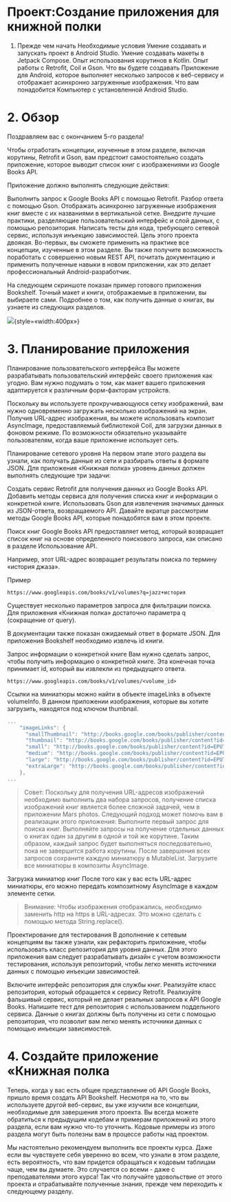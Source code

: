 # Проект:Создание приложения для книжной полки

1. Прежде чем начать
Необходимые условия
Умение создавать и запускать проект в Android Studio.
Умение создавать макеты в Jetpack Compose.
Опыт использования корутинов в Kotlin.
Опыт работы с Retrofit, Coil и Gson.
Что вы будете создавать
Приложение для Android, которое выполняет несколько запросов к веб-сервису и отображает асинхронно загруженные изображения.
Что вам понадобится
Компьютер с установленной Android Studio.


# 2. Обзор
Поздравляем вас с окончанием 5-го раздела!

Чтобы отработать концепции, изученные в этом разделе, включая корутины, Retrofit и Gson, вам предстоит самостоятельно создать приложение, которое выводит список книг с изображениями из Google Books API.

Приложение должно выполнять следующие действия:

Выполнить запрос к Google Books API с помощью Retrofit.
Разбор ответа с помощью Gson.
Отображать асинхронно загруженные изображения книг вместе с их названиями в вертикальной сетке.
Внедрите лучшие практики, разделяющие пользовательский интерфейс и слой данных, с помощью репозитория.
Написать тесты для кода, требующего сетевой сервис, используя инъекцию зависимостей.
Цель этого проекта двоякая. Во-первых, вы сможете применить на практике все концепции, изученные в этом разделе. Вы также получите возможность поработать с совершенно новым REST API, почитать документацию и применить полученные навыки в новом приложении, как это делает профессиональный Android-разработчик.

На следующем скриншоте показан пример готового приложения Bookshelf. Точный макет и книги, отображаемые в приложении, вы выбираете сами. Подробнее о том, как получить данные о книгах, вы узнаете из следующих разделов.

![](https://developer.android.com/static/codelabs/basic-android-kotlin-compose-bookshelf/img/9335665e21b79da1_856.png){style=«width:400px»}


# 3. Планирование приложения
Планирование пользовательского интерфейса
Вы можете разрабатывать пользовательский интерфейс своего приложения как угодно. Вам нужно подумать о том, как макет вашего приложения адаптируется к различным форм-факторам устройств.

Поскольку вы используете прокручивающуюся сетку изображений, вам нужно одновременно загружать несколько изображений на экран. Получив URL-адрес изображения, вы можете использовать композит AsyncImage, предоставляемый библиотекой Coil, для загрузки данных в фоновом режиме. По возможности обязательно указывайте пользователям, когда ваше приложение использует сеть.

Планирование сетевого уровня
На первом этапе этого раздела вы узнали, как получать данные из сети и разбирать ответы в формате JSON. Для приложения «Книжная полка» уровень данных должен выполнять следующие три задачи:

Создать сервис Retrofit для получения данных из Google Books API.
Добавить методы сервиса для получения списка книг и информации о конкретной книге.
Использовать Gson для извлечения значимых данных из JSON-ответа, возвращаемого API.
Давайте вкратце рассмотрим методы Google Books API, которые понадобятся вам в этом проекте.

Поиск книг
Google Books API предоставляет метод, который возвращает список книг на основе определенного поискового запроса, как описано в разделе Использование API.

Например, этот URL-адрес возвращает результаты поиска по термину «история джаза».


Пример

```
https://www.googleapis.com/books/v1/volumes?q=jazz+история
```

Существует несколько параметров запроса для фильтрации поиска. Для приложения «Книжная полка» достаточно параметра q (сокращение от query).

В документации также показан ожидаемый ответ в формате JSON. Для приложения Bookshelf необходимо извлечь id книги.

Запрос информации о конкретной книге
Вам нужно сделать запрос, чтобы получить информацию о конкретной книге. Эта конечная точка принимает id, который вы извлекли из предыдущего ответа.

```
https://www.googleapis.com/books/v1/volumes/<volume_id>
```

Ссылки на миниатюры можно найти в объекте imageLinks в объекте volumeInfo. В данном приложении изображения, которые вы хотите загрузить, находятся под ключом thumbnail.


```kt
...
    "imageLinks": {
      "smallThumbnail": "http://books.google.com/books/publisher/content?id=EPUTEAAAQBAJ&printsec=frontcover&img=1&zoom=5&edge=curl&imgtk=AFLRE734s3CngIs16gM_Ht6GeGF4ew664I7oOGghmfk4pgfFcDYb4GlYCYdjtqqXluL2KUyfq_Ni5MSyv4JxEJ8W679zQ2Ib3okUKau3I1ruqBGrWOt2_haUauWC8sXEgjN7JHm4uOjS&source=gbs_api",
      "thumbnail": "http://books.google.com/books/publisher/content?id=EPUTEAAAQBAJ&printsec=frontcover&img=1&zoom=1&edge=curl&imgtk=AFLRE71N0ldzv6rliUV_K5ZACa9yPNcT8Ino6YKXJUMje_z4GsC9cp6gFql5TxlmqMoYN3CDhM3XAIO2riFeMXUnFVr5pTLq91htTtG1DDyvOdiR4yI6xu3yEEAn0dRbvNFZ5m7dUC9E&source=gbs_api",
      "small": "http://books.google.com/books/publisher/content?id=EPUTEAAAQBAJ&printsec=frontcover&img=1&zoom=2&edge=curl&imgtk=AFLRE71HmTwpoe3KR0AISYk5sDgV2Fz-F-6CDKJtFdvlXSZv3jEzFtsSXGJnEGjtCuoDMxP_6sgP8au1yadB7OmI2MhIBquel7ivcDB8e9ieLyh4HNoXnX3zmxfF_CfIfnNXDv0WHuyA&source=gbs_api",
      "medium": "http://books.google.com/books/publisher/content?id=EPUTEAAAQBAJ&printsec=frontcover&img=1&zoom=3&edge=curl&imgtk=AFLRE72LMPH7Q2S49aPeQ3Gm8jLEf6zH4ijuE0nvbOyXBUAgyL816pXzaw0136Pk8jXpfYYFY0IsqL7G7MMDMgKcJhnaoHojWNZpljZmGHeWLL_M7hxkOpmdmO7xza8dfVfPbFmBH4kl&source=gbs_api",
      "large": "http://books.google.com/books/publisher/content?id=EPUTEAAAQBAJ&printsec=frontcover&img=1&zoom=4&edge=curl&imgtk=AFLRE71w0J9EOzUzu1O5GMbwhnpI8BLWzOEtzqc9IfyxEDqimZ--H4JlNAZh_1zx8pqPNRf1qDt7FPb57lH5ip-LBlK3zjMC-MCBYcciuoPjTJOFmLv7pp5B6_-UFBap1KRfC0eG7P4d&source=gbs_api",
      "extraLarge": "http://books.google.com/books/publisher/content?id=EPUTEAAAQBAJ&printsec=frontcover&img=1&zoom=6&edge=curl&imgtk=AFLRE73t0gcxT-jzEETp8Yo5Osr15nVL7ntKL2WSe2S8kRSio7w0CGgErAq4WbPWIsH4TmOdP_EO6ZoPNSP-YGSOwqfPMw8_IlYE6hy9IKeAs5V_xaHy7drZleF0eizAQiEVg5ci7qby&source=gbs_api"
    },
...
```

> Совет: Поскольку для получения URL-адресов изображений необходимо выполнить два набора запросов, получение списка изображений книг является более сложной задачей, чем в приложении Mars photos.
Следующий подход может помочь вам в реализации этого приложения:
Выполните первый запрос для поиска книг.
Выполняйте запросы на получение отдельных данных о книгах один за другим в одной и той же корутине. Таким образом, каждый запрос будет выполняться последовательно, пока не завершится работа корутины. После завершения всех запросов сохраните каждую миниатюру в MutableList.
Загрузите все миниатюры в композиты AsyncImage.

Загрузка миниатюр книг
После того как у вас есть URL-адрес миниатюры, его можно передать композитному AsyncImage в каждом элементе сетки.

> Внимание: Чтобы изображения отображались, необходимо заменить http на https в URL-адресах. Это можно сделать с помощью метода String.replace().

Проектирование для тестирования
В дополнение к сетевым концепциям вы также узнали, как рефакторить приложение, чтобы использовать класс репозитория для уровня данных. Для этого приложения вам следует разрабатывать дизайн с учетом возможности тестирования, используя репозиторий, чтобы легко менять источники данных с помощью инъекции зависимостей.

Включите интерфейс репозитория для службы книг.
Реализуйте класс репозитория, который обращается к сервису Retrofit.
Реализуйте фальшивый сервис, который не делает реальных запросов к API Google Books.
Напишите тест для репозитория с использованием поддельного сервиса.
Данные о книгах должны быть получены из сети с помощью репозитория, что позволит вам легко менять источники данных с помощью инъекции зависимостей.


# 4. Создайте приложение «Книжная полка
Теперь, когда у вас есть общее представление об API Google Books, пришло время создать API Bookshelf. Несмотря на то, что вы используете другой веб-сервис, вы уже изучили все концепции, необходимые для завершения этого проекта. Вы всегда можете обратиться к предыдущим кодебам и примерам приложений из этого раздела, если вам нужно что-то уточнить. Кодовые примеры из этого раздела могут быть полезны вам в процессе работы над проектом.

Мы настоятельно рекомендуем выполнить все проекты курса. Даже если вы чувствуете себя уверенно во всем, что узнали в этом разделе, есть вероятность, что вам придется обращаться к кодовым таблицам чаще, чем вы думаете. Это случается со всеми - даже с преподавателями этого курса! Так что получайте удовольствие от этого проекта и отрабатывайте полученные знания, прежде чем переходить к следующему разделу.
